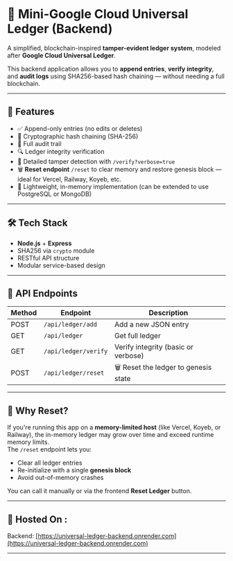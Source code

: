 # 🔐 Mini-Google Cloud Universal Ledger (Backend)

A simplified, blockchain-inspired **tamper-evident ledger system**, modeled after **Google Cloud Universal Ledger**.

This backend application allows you to **append entries**, **verify integrity**, and **audit logs** using SHA256-based hash chaining — without needing a full blockchain.

---

## 🚀 Features

- ✅ Append-only entries (no edits or deletes)
- 🔐 Cryptographic hash chaining (SHA-256)
- 📜 Full audit trail
- 🔍 Ledger integrity verification
- 🧠 Detailed tamper detection with `/verify?verbose=true`
- 🗑 **Reset endpoint** `/reset` to clear memory and restore genesis block — ideal for Vercel, Railway, Koyeb, etc.
- 🌱 Lightweight, in-memory implementation (can be extended to use PostgreSQL or MongoDB)

---

## 🛠 Tech Stack

- **Node.js** + **Express**
- SHA256 via `crypto` module
- RESTful API structure
- Modular service-based design

---

## 🔗 API Endpoints

| Method | Endpoint              | Description                            |
|--------|-----------------------|----------------------------------------|
| POST   | `/api/ledger/add`     | Add a new JSON entry                   |
| GET    | `/api/ledger`         | Get full ledger                        |
| GET    | `/api/ledger/verify`  | Verify integrity (basic or verbose)    |
| POST   | `/api/ledger/reset`   | 🗑 Reset the ledger to genesis state    |

---

## 🧼 Why Reset?

If you're running this app on a **memory-limited host** (like Vercel, Koyeb, or Railway), the in-memory ledger may grow over time and exceed runtime memory limits.  
The `/reset` endpoint lets you:
- Clear all ledger entries
- Re-initialize with a single **genesis block**
- Avoid out-of-memory crashes

You can call it manually or via the frontend **Reset Ledger** button.

---

## 🚀 Hosted On :

Backend: [https://universal-ledger-backend.onrender.com](https://universal-ledger-backend.onrender.com)

---
